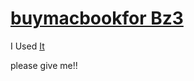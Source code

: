 # [buymacbookfor Bz3](https://Tax0787.github.io/BuyMacBookBz3)
I Used [It](https://github.com/Tax0787/buymacbookfor--AnyOne)

please give me!!
